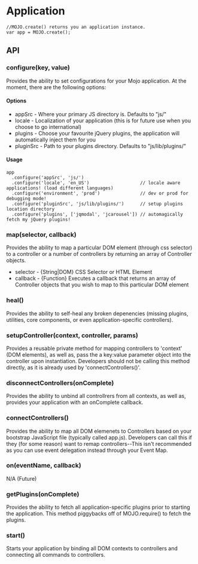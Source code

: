 # Application

<pre><code>//MOJO.create() returns you an application instance.
var app = MOJO.create();</code></pre>

## API

### configure(key, value) 

Provides the ability to set configurations for your Mojo application. At the moment, there are the following options:

#### Options

* appSrc - Where your primary JS directory is. Defaults to "js/"
* locale - Localization of your application (this is for future use when you choose to go international)
* plugins - Choose your favourite jQuery plugins, the application will automatically inject them for you
* pluginSrc - Path to your plugins directory. Defaults to "js/lib/plugins/"

#### Usage

<pre><code>app
  .configure('appSrc', 'js/')
  .configure('locale', 'en_US')                   // locale aware applications! (load different languages)
  .configure('environment', 'prod')               // dev or prod for debugging mode!
  .configure('pluginSrc', 'js/lib/plugins/')      // setup plugins location directory
  .configure('plugins', ['jqmodal', 'jcarousel']) // automagically fetch my jQuery plugins!</code></pre>

### map(selector, callback) 

Provides the ability to map a particular DOM element (through css selector) to a controller or a number
of controllers by returning an array of Controller objects. 

* selector - {String|DOM} CSS Selector or HTML Element
* callback - {Function} Executes a callback that returns an array of Controller objects that you wish to map to this particular DOM element

### heal()

Provides the ability to self-heal any broken depenencies (missing plugins, utilities, core components, or even application-specific controllers).

### setupController(context, controller, params) 

Provides a reusable private method for mapping controllers to 'context' (DOM elements), as well as, pass the a key:value parameter object into the controller upon instantiation. Developers should not be calling this method directly, as it is already used by 'connectControllers()'.

### disconnectControllers(onComplete)

Provides the ability to unbind all controllrers from all contexts, as well as, provides your application with an onComplete callback.

### connectControllers()

Provides the ability to map all DOM elemenets to Controllers based on your bootstrap JavaScript file (typically called app.js). Developers can call this if they (for some reason) want to remap controllers--This isn't recommended as you can use event delegation instead through your Event Map.

### on(eventName, callback) 

N/A (Future)

### getPlugins(onComplete)

Provides the ability to fetch all application-specific plugins prior to starting the application. This method piggybacks off of MOJO.require() to fetch the plugins.

### start()

Starts your application by binding all DOM contexts to controllers and connecting all commands to controllers.